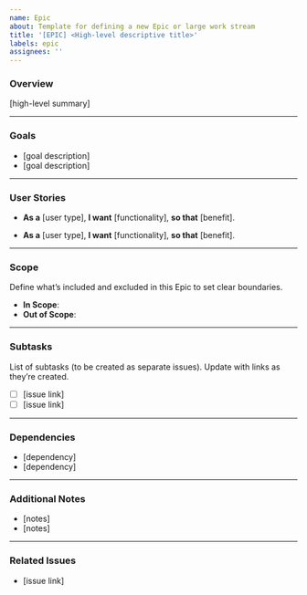 ```yaml
---
name: Epic
about: Template for defining a new Epic or large work stream
title: '[EPIC] <High-level descriptive title>'
labels: epic
assignees: ''
---
```


### Overview
<!-- Provide a high-level summary of the Epic. What is the purpose or goal? What problem does it address, and how does it benefit users or the project? -->

[high-level summary]

---

### Goals
<!--
List of key objectives:
- [e.g., "Improve user accessibility"]
- [e.g., "Support multiple languages"]
-->

- [goal description]
- [goal description]

---

### User Stories
<!-- Capture the Epic from the perspective of end users or stakeholders using the "As a... I want... so that..." format. -->

- **As a** [user type],
  **I want** [functionality],
  **so that** [benefit].

- **As a** [user type],
  **I want** [functionality],
  **so that** [benefit].

---

### Scope
Define what’s included and excluded in this Epic to set clear boundaries.

- **In Scope**: <!-- [e.g., "Translating UI components like buttons and Calendar"] -->
- **Out of Scope**: <!-- [e.g., "Translating user-generated content"] -->

---

### Subtasks
List of subtasks (to be created as separate issues). Update with links as they’re created.

- [ ] [issue link]
- [ ] [issue link]

---

### Dependencies
<!--
List of prerequisites, blockers, or external factors that impact the Epic.
- [e.g., "Requires API v2 deployment"]
- [e.g., "Blocked by #123"]
-->

- [dependency]
- [dependency]

---

### Additional Notes
<!--
Add any extra context, considerations, or open questions.
- [e.g., "Consider scalability for 10+ languages in the future"]
-->

- [notes]
- [notes]

---

### Related Issues
<!-- Links to related Epics, issues, or pull requests. -->

- [issue link]
